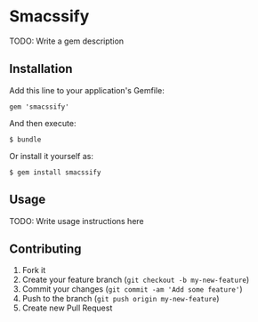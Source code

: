 # Smacssify

TODO: Write a gem description

## Installation

Add this line to your application's Gemfile:

    gem 'smacssify'

And then execute:

    $ bundle

Or install it yourself as:

    $ gem install smacssify

## Usage

TODO: Write usage instructions here

## Contributing

1. Fork it
2. Create your feature branch (`git checkout -b my-new-feature`)
3. Commit your changes (`git commit -am 'Add some feature'`)
4. Push to the branch (`git push origin my-new-feature`)
5. Create new Pull Request
